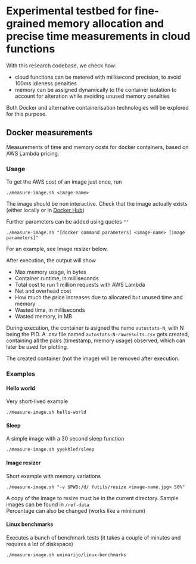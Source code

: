 # Experimental testbed for fine-grained memory allocation and precise time measurements in cloud functions

With this research codebase, we check how:
- cloud functions can be metered with millisecond precision, to avoid 100ms idleness penalties
- memory can be assigned dynamically to the container isolation to account for alteration while avoiding unused memory penalties

Both Docker and alternative containerisation technologies will be explored for this purpose.

## Docker measurements

Measurements of time and memory costs for docker containers, based on AWS Lambda pricing.

### Usage

To get the AWS cost of an image just once, run
```
./measure-image.sh <image-name>
```
The image should be non interactive. Check that the image actually exists (either locally or in [Docker Hub](https://hub.docker.com))

Further parameters can be added using quotes `""`
```
./measure-image.sh "[docker command parameters] <image-name> [image parameters]"
```
For an example, see Image resizer below.

After execution, the output will show 
* Max memory usage, in bytes
* Container runtime, in milliseconds
* Total cost to run 1 million requests with AWS Lambda
* Net and overhead cost
* How much the price increases due to allocated but unused time and memory
* Wasted time, in milliseconds
* Wasted memory, in MB

During execution, the container is asigned the name `autostats-N`, with N being the PID. A .csv file named `autostats-N-rawresults.csv` gets created, containing all the pairs (timestamp, memory usage) observed, which can later be used for plotting.

The created container (not the image) will be removed after execution. 

### Examples

#### Hello world
Very short-lived example
```
./measure-image.sh hello-world
```

#### Sleep
A simple image with a 30 second sleep function
```
./measure-image.sh yyekhlef/sleep
```

#### Image resizer
Short example with memory variations
```
./measure-image.sh "-v $PWD:/d/ futils/resize <image-name.jpg> 50%"
```
A copy of the image to resize must be in the current directory. Sample images can be found in `/ref-data`\
Percentage can also be changed (works like a minimum)

#### Linux benchmarks
Executes a bunch of benchmark tests (it takes a couple of minutes and requires a lot of diskspace)
```
./measure-image.sh unimarijo/linux-benchmarks
```
